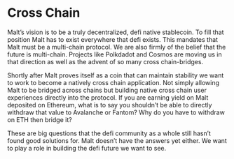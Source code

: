 # Cross Chain

Malt’s vision is to be a truly decentralized, defi native stablecoin. To fill that position Malt has to exist everywhere that defi exists. This mandates that Malt must be a multi-chain protocol. We are also firmly of the belief that the future is multi-chain. Projects like Polkdadot and Cosmos are moving us in that direction as well as the advent of so many cross chain-bridges.

Shortly after Malt proves itself as a coin that can maintain stability we want to work to become a natively cross chain application. Not simply allowing Malt to be bridged across chains but building native cross chain user experiences directly into the protocol. If you are earning yield on Malt deposited on Ethereum, what is to say you shouldn’t be able to directly withdraw that value to Avalanche or Fantom? Why do you have to withdraw on ETH then bridge it?

These are big questions that the defi community as a whole still hasn’t found good solutions for. Malt doesn’t have the answers yet either. We want to play a role in building the defi future we want to see.

